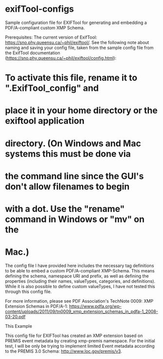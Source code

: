# exifTool-configs
Sample configuration file for EXIFTool for generating and embedding a PDF/A-compliant custom XMP Schema.

Prerequisites:
The current version of ExifTool: https://sno.phy.queensu.ca/~phil/exiftool/. See the following note about naming and saving your config file, taken from the sample config file from the ExifTool documentation (https://sno.phy.queensu.ca/~phil/exiftool/config.html): 


#               To activate this file, rename it to ".ExifTool_config" and
#               place it in your home directory or the exiftool application
#               directory.  (On Windows and Mac systems this must be done via
#               the command line since the GUI's don't allow filenames to begin
#               with a dot.  Use the "rename" command in Windows or "mv" on the
#               Mac.)


The config file I have provided here includes the necessary tag definitions to be able to embed a custom PDF/A-compliant XMP-Schema. This means defining the schema, namespace URI and prefix, as well as defining the properties (including their names, valueTypes, categories, and definitions). While it is also possible to define custom valueTypes, I have not tested this through this config file.

For more information, please see PDF Association's TechNote 0009: XMP Extension Schemas in PDF/A-1: https://www.pdfa.org/wp-content/uploads/2011/09/tn0009_xmp_extension_schemas_in_pdfa-1_2008-03-20.pdf

This Example

This config file for EXIFTool has created an XMP extension based on PREMIS event metadata by creating xmp-premis namespace. For the initial test, I will be only be trying to implement limited Event metadata according to the PREMIS 3.0 Schema: http://www.loc.gov/premis/v3. 

